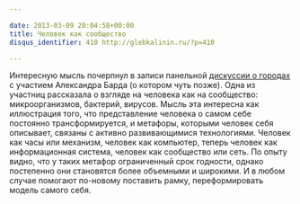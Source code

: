 ```yaml
---

date: 2013-03-09 20:04:58+00:00
title: Человек как сообщество
disqus_identifier: 410 http://glebkalinin.ru/?p=410

---
```


Интересную мысль почерпнул в записи панельной [дискуссии о городах](http://vimeo.com/55341987) с участием Александра Барда (о котором чуть позже). Одна из участниц рассказала о взгляде на человека как на сообщество: микроорганизмов, бактерий, вирусов. Мысль эта интересна как иллюстрация того, что представление человека о самом себе постоянно трансформируется, и метафоры, которыми человек себя описывает, связаны с активно развивающимися технологиями. Человек как часы или механизм, человек как компьютер, теперь человек как информационная система, человек как сообщество или сеть. По опыту видно, что у таких метафор ограниченный срок годности, однако постепенно они становятся более объемными и широкими. И в любом случае помогают по-новому поставить рамку, переформировать модель самого себя. 
